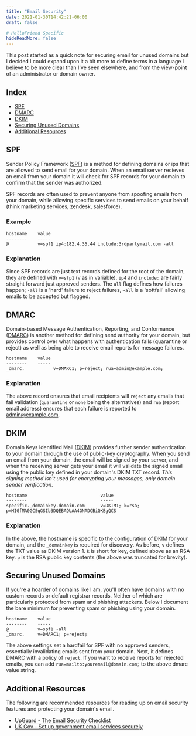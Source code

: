 ```yaml
---
title: "Email Security"
date: 2021-01-30T14:42:21-06:00
draft: false

# HelloFriend Specific
hideReadMore: false
---
```


This post started as a quick note for securing email for unused domains but I decided I could expand upon it a bit more to define terms in a language I believe to be more clear than I've seen elsewhere, and from the view-point of an administrator or domain owner.

## Index
* [SPF](#spf)
* [DMARC](#dmarc)
* [DKIM](#dkim)
* [Securing Unused Domains](#securing-unused-domains)
* [Additional Resources](#additional-resources)

## SPF

Sender Policy Framework ([SPF](https://www.dmarcanalyzer.com/spf/)) is a method for defining domains or ips that are allowed to send email for your domain. When an email server recieves an email from your domain it will check for SPF records for your domain to confirm that the sender was authorized.

SPF records are often used to prevent anyone from spoofing emails from your domain, while allowing specific services to send emails on your behalf (think marketing services, zendesk, salesforce).

### Example
```
hostname    value
--------    -----
@           v=spf1 ip4:182.4.35.44 include:3rdpartymail.com -all
```

### Explanation
Since SPF records are just text records defined for the root of the domain, they are defined with `v=sfp1` (v as in variable). `ip4` and `include:` are fairly straight forward just approved senders. The `all` flag defines how failures happen; `-all` is a 'hard' failure to reject failures, `~all` is a 'softfail' allowing emails to be accepted but flagged.


## DMARC
Domain-based Message Authentication, Reporting, and Conformance ([DMARC](https://mxtoolbox.com/dmarc/details/what-is-a-dmarc-record)) is another method for defining send authority for your domain, but provides control over what happens with authentication fails (quarantine or reject) as well as being able to receive email reports for message failures.

```
hostname    value
--------    -----
_dmarc.           v=DMARC1; p=reject; rua=admin@example.com;

```

### Explanation
The above record ensures that email recipients will `reject` any emails that fail validation (`quarantine` or `none` being the alternatives) and `rua` (report email address) ensures that each failure is reported to admin@example.com.

## DKIM
Domain Keys Identified Mail ([DKIM](https://postmarkapp.com/guides/dkim)) provides further sender authentication to your domain through the use of public-key cryptography. When you send an email from your domain, the email will be signed by your server, and when the receiving server gets your email it will validate the signed email using the public key defined in your domain's DKIM TXT record. *This signing method isn't used for encrypting your messages, only domain sender verification*.

```
hostname                            value
--------                            -----
specific._domainkey.domain.com      v=DKIM1; k=rsa; p=MIGfMA0GCSqGSIb3DQEBAQUAA4GNADCBiQKBgQCS
```

### Explanation
In the above, the hostname is specific to the configuration of DKIM for your domain, and the `_domainkey` is required for discovery. As before, `v` defines the TXT value as DKIM version 1. `k` is short for key, defined above as an RSA key. `p` is the RSA public key contents (the above was truncated for brevity).


## Securing Unused Domains
If you're a hoarder of domains like I am, you'll often have domains with no custom records or default registrar records. Neither of which are particularly protected from spam and phishing attackers. Below I document the bare minimum for preventing spam or phishing using your domain. 

```
hostname    value
--------    -----
@           v=spf1 -all
_dmarc.     v=DMARC1; p=reject;
```

The above settings set a hardfail for SPF with no approved senders, essentially invalidating emails sent from your domain. Next, it defines DMARC with a policy of `reject`. If you want to receive reports for rejected emails, you can add `rua=mailto:youremail@domain.com;` to the above dmarc value string.



## Additional Resources

The following are recommended resources for reading up on email security features and protecting your domain's email.

* [UpGuard - The Email Security Checklist](https://www.upguard.com/blog/the-email-security-checklist)
* [UK Gov - Set up government email services securely](https://www.gov.uk/guidance/set-up-government-email-services-securely)
